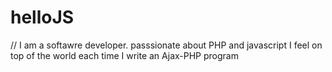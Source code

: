 # helloJS
// I am a softawre developer. passsionate about PHP and javascript
I feel on top of the world each time I write an Ajax-PHP program

